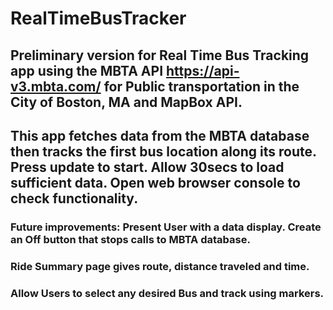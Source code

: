 # RealTimeBusTracker

## Preliminary version for Real Time Bus Tracking app using the MBTA API https://api-v3.mbta.com/ for Public transportation in the City of Boston, MA and MapBox API. 

## This app fetches data from the MBTA database then tracks the first bus location along its route. Press update to start. Allow 30secs to load sufficient data. Open web browser console to check functionality. 

### Future improvements: Present User with a data display. Create an Off button that stops calls to MBTA database.
### Ride Summary page gives route, distance traveled and time. 
### Allow Users to select any desired Bus and track using markers. 


